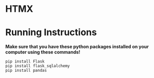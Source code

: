 # HTMX

# Running Instructions
**Make sure that you have these python packages installed on your computer using these commands!**
```
pip install Flask
pip install flask_sqlalchemy
pip install pandas
```
